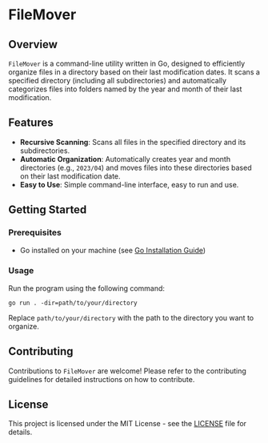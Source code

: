 # FileMover

## Overview
`FileMover` is a command-line utility written in Go, designed to efficiently organize files in a directory based on their last modification dates. It scans a specified directory (including all subdirectories) and automatically categorizes files into folders named by the year and month of their last modification.

## Features
- **Recursive Scanning**: Scans all files in the specified directory and its subdirectories.
- **Automatic Organization**: Automatically creates year and month directories (e.g., `2023/04`) and moves files into these directories based on their last modification date.
- **Easy to Use**: Simple command-line interface, easy to run and use.

## Getting Started

### Prerequisites
- Go installed on your machine (see [Go Installation Guide](https://golang.org/doc/install))

### Usage
Run the program using the following command:
```
go run . -dir=path/to/your/directory
```
Replace `path/to/your/directory` with the path to the directory you want to organize.

## Contributing
Contributions to `FileMover` are welcome! Please refer to the contributing guidelines for detailed instructions on how to contribute.

## License
This project is licensed under the MIT License - see the [LICENSE](LICENSE) file for details.
